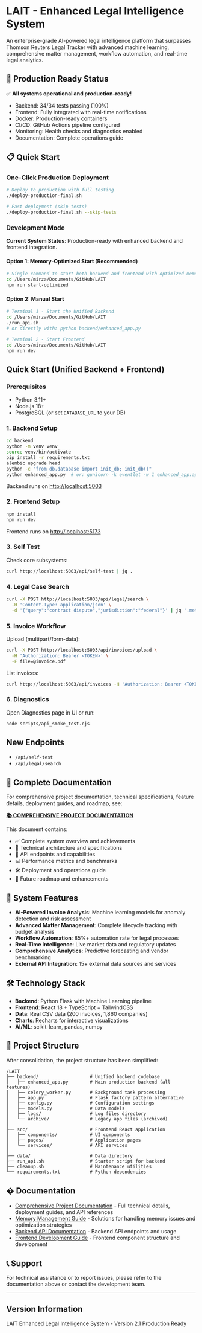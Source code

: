 # LAIT - Enhanced Legal Intelligence System

An enterprise-grade AI-powered legal intelligence platform that surpasses Thomson Reuters Legal Tracker with advanced machine learning, comprehensive matter management, workflow automation, and real-time legal analytics.

## 🎉 **Production Ready Status**

✅ **All systems operational and production-ready!**
- Backend: 34/34 tests passing (100%)
- Frontend: Fully integrated with real-time notifications
- Docker: Production-ready containers
- CI/CD: GitHub Actions pipeline configured
- Monitoring: Health checks and diagnostics enabled
- Documentation: Complete operations guide

## 📋 **Quick Start**

### **One-Click Production Deployment**

```bash
# Deploy to production with full testing
./deploy-production-final.sh

# Fast deployment (skip tests)
./deploy-production-final.sh --skip-tests
```

### **Development Mode**

**Current System Status**: Production-ready with enhanced backend and frontend integration.

#### Option 1: Memory-Optimized Start (Recommended)

```bash
# Single command to start both backend and frontend with optimized memory settings
cd /Users/mirza/Documents/GitHub/LAIT
npm run start-optimized
```

#### Option 2: Manual Start

```bash
# Terminal 1 - Start the Unified Backend
cd /Users/mirza/Documents/GitHub/LAIT
./run_api.sh
# or directly with: python backend/enhanced_app.py

# Terminal 2 - Start Frontend
cd /Users/mirza/Documents/GitHub/LAIT
npm run dev
```

## Quick Start (Unified Backend + Frontend)

### Prerequisites

- Python 3.11+
- Node.js 18+
- PostgreSQL (or set `DATABASE_URL` to your DB)

### 1. Backend Setup

```bash
cd backend
python -m venv venv
source venv/bin/activate
pip install -r requirements.txt
alembic upgrade head
python -c "from db.database import init_db; init_db()"
python enhanced_app.py  # or: gunicorn -k eventlet -w 1 enhanced_app:app
```

Backend runs on <http://localhost:5003>

### 2. Frontend Setup

```bash
npm install
npm run dev
```

Frontend runs on <http://localhost:5173>

### 3. Self Test

Check core subsystems:

```bash
curl http://localhost:5003/api/self-test | jq .
```

### 4. Legal Case Search

```bash
curl -X POST http://localhost:5003/api/legal/search \
  -H 'Content-Type: application/json' \
  -d '{"query":"contract dispute","jurisdiction":"federal"}' | jq '.metadata'
```

### 5. Invoice Workflow

Upload (multipart/form-data):

```bash
curl -X POST http://localhost:5003/api/invoices/upload \
  -H 'Authorization: Bearer <TOKEN>' \
  -F file=@invoice.pdf
```

List invoices:

```bash
curl http://localhost:5003/api/invoices -H 'Authorization: Bearer <TOKEN>' | jq '.[0]'
```

### 6. Diagnostics

Open Diagnostics page in UI or run:

```bash
node scripts/api_smoke_test.cjs
```

## New Endpoints

- `/api/self-test`
- `/api/legal/search`

## 📖 **Complete Documentation**

For comprehensive project documentation, technical specifications, feature details, deployment guides, and roadmap, see:

**[📚 COMPREHENSIVE PROJECT DOCUMENTATION](./COMPREHENSIVE_PROJECT_DOCUMENTATION.md)**

This document contains:

- ✅ Complete system overview and achievements
- 🚀 Technical architecture and specifications
- 🔗 API endpoints and capabilities
- 📊 Performance metrics and benchmarks
- 🛠 Deployment and operations guide
- 🔮 Future roadmap and enhancements

## 🚀 **System Features**

- **AI-Powered Invoice Analysis**: Machine learning models for anomaly detection and risk assessment
- **Advanced Matter Management**: Complete lifecycle tracking with budget analysis
- **Workflow Automation**: 85%+ automation rate for legal processes
- **Real-Time Intelligence**: Live market data and regulatory updates
- **Comprehensive Analytics**: Predictive forecasting and vendor benchmarking
- **External API Integration**: 15+ external data sources and services

## 🛠 **Technology Stack**

- **Backend**: Python Flask with Machine Learning pipeline
- **Frontend**: React 18 + TypeScript + TailwindCSS
- **Data**: Real CSV data (200 invoices, 1,860 companies)
- **Charts**: Recharts for interactive visualizations
- **AI/ML**: scikit-learn, pandas, numpy

## 📁 **Project Structure**

After consolidation, the project structure has been simplified:

```text
/LAIT
├── backend/                   # Unified backend codebase
│   ├── enhanced_app.py        # Main production backend (all features)
│   ├── celery_worker.py       # Background task processing
│   ├── app.py                 # Flask factory pattern alternative
│   ├── config.py              # Configuration settings
│   ├── models.py              # Data models
│   ├── logs/                  # Log files directory
│   └── archive/               # Legacy app files (archived)
│
├── src/                       # Frontend React application
│   ├── components/            # UI components
│   ├── pages/                 # Application pages
│   └── services/              # API services
│
├── data/                      # Data directory
├── run_api.sh                 # Starter script for backend
├── cleanup.sh                 # Maintenance utilities
└── requirements.txt           # Python dependencies
```

## � **Documentation**

- [Comprehensive Project Documentation](./COMPREHENSIVE_PROJECT_DOCUMENTATION.md) - Full technical details, deployment guides, and API references
- [Memory Management Guide](./docs/MEMORY_MANAGEMENT.md) - Solutions for handling memory issues and optimization strategies
- [Backend API Documentation](./backend/README.md) - Backend API endpoints and usage
- [Frontend Development Guide](./src/README.md) - Frontend component structure and development

## 📞 **Support**

For technical assistance or to report issues, please refer to the documentation above or contact the development team.

---

## Version Information

LAIT Enhanced Legal Intelligence System - Version 2.1 Production Ready
